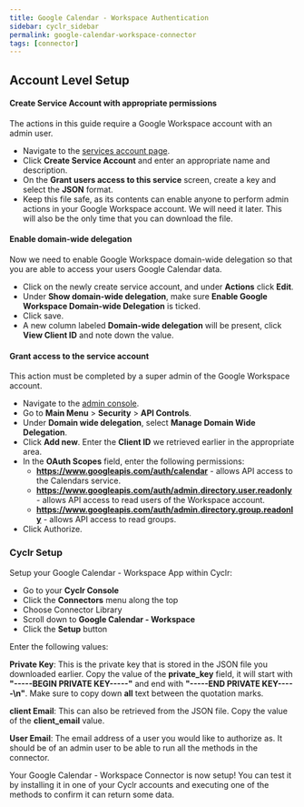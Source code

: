 ```yaml
---
title: Google Calendar - Workspace Authentication
sidebar: cyclr_sidebar
permalink: google-calendar-workspace-connector
tags: [connector]
---
```


## Account Level Setup

#### Create Service Account with appropriate permissions
The actions in this guide require a Google Workspace account with an admin user.
* Navigate to the [services account page](https://console.developers.google.com/iam-admin/serviceaccounts).
* Click **Create Service Account** and enter an appropriate name and description. 
* On the **Grant users access to this service** screen, create a key and select the **JSON** format.
* Keep this file safe, as its contents can enable anyone to perform admin actions in your Google Workspace account. We will need it later. This will also be the only time that you can download the file.
 
#### Enable domain-wide delegation
Now we need to enable Google Workspace domain-wide delegation so that you are able to access your users Google Calendar data.
* Click on the newly create service account, and under **Actions** click **Edit**.
* Under **Show domain-wide delegation**, make sure **Enable Google Workspace Domain-wide Delegation** is ticked.
* Click save.
* A new column labeled **Domain-wide delegation** will be present, click **View Client ID** and note down the value.

#### Grant access to the service account
This action must be completed by a super admin of the Google Workspace account.
* Navigate to the [admin console](http://admin.google.com/).
* Go to **Main Menu** > **Security** > **API Controls**.
* Under **Domain wide delegation**, select **Manage Domain Wide Delegation**.
* Click **Add new**. Enter the **Client ID** we retrieved earlier in the appropriate area. 
* In the **OAuth Scopes** field, enter the following permissions:
  * **https://www.googleapis.com/auth/calendar** - allows API access to the Calendars service.
  * **https://www.googleapis.com/auth/admin.directory.user.readonly** - allows API access to read users of the Workspace account.
  * **https://www.googleapis.com/auth/admin.directory.group.readonly** - allows API access to read groups.
* Click Authorize.

### Cyclr Setup

Setup your Google Calendar - Workspace App within Cyclr:

*   Go to your **Cyclr Console**
*   Click the **Connectors** menu along the top
*   Choose Connector Library
*   Scroll down to **Google Calendar - Workspace**
*   Click the **Setup** button

Enter the following values:

**Private Key**: This is the private key that is stored in the JSON file you downloaded earlier. Copy the value of the **private_key** field, it will start with **"-----BEGIN PRIVATE KEY-----"** and end with **"-----END PRIVATE KEY-----\n"**. Make sure to copy down **all** text between the quotation marks.

**client Email**: This can also be retrieved from the JSON file. Copy the value of the **client_email** value.

**User Email**: The email address of a user you would like to authorize as. It should be of an admin user to be able to run all the methods in the connector.


Your Google Calendar - Workspace Connector is now setup! You can test it by installing it in one of your Cyclr accounts and executing one of the methods to confirm it can return some data.
